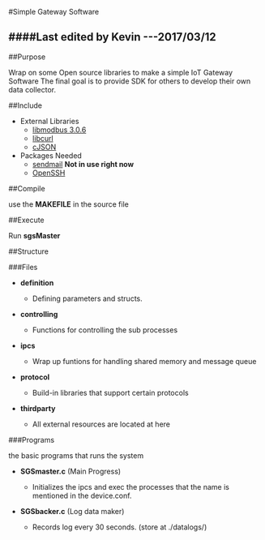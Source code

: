 #Simple Gateway Software

####Last edited by Kevin ---2017/03/12
---------------------------------------

##Purpose

  Wrap on some Open source libraries to make a simple IoT Gateway Software
  The final goal is to provide SDK for others to develop their own data collector.

##Include

* External Libraries
  * [libmodbus 3.0.6](https://github.com/stephane/libmodbus)
  * [libcurl](https://curl.haxx.se/)
  * [cJSON](https://github.com/DaveGamble/cJSON)
* Packages Needed
  * [sendmail](https://www.proofpoint.com/us/products/sendmail-sentrion) __Not in use right now__
  * [OpenSSH](https://www.openssh.com/)

##Compile

  use the __MAKEFILE__ in the source file

##Execute

  Run __sgsMaster__  
	 
##Structure

###Files

* __definition__
  * Defining parameters and structs.

* __controlling__
  * Functions for controlling the sub processes

* __ipcs__
  * Wrap up funtions for handling shared memory and message queue

* __protocol__
  * Build-in libraries that support certain protocols

* __thirdparty__
  * All external resources are located at here

###Programs

the basic programs that runs the system

* __SGSmaster.c__ (Main Progress)
  * Initializes the ipcs and exec the processes that the name is mentioned in the device.conf.

* __SGSbacker.c__ (Log data maker)
  * Records log every 30 seconds. (store at ./datalogs/)

	
